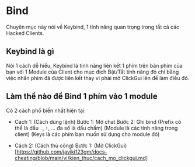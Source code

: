# Bind

Chuyên mục này nói về Keybind, 1 tính năng quan trọng trong tất cả các Hacked Clients.

## Keybind là gì

Nói 1 cách dễ hiểu, Keybind là tính năng liên kết 1 phím trên bàn phím của bạn với 1 Module của Client cho mục đích Bật/Tắt tính năng đó chỉ bằng việc nhấn phím đã được liên kết thay vì phải mở ClickGui lên để làm điều đó.

## Làm thế nào để Bind 1 phím vào 1 module

Có 2 cách phổ biến nhất hiện tại:

+ Cách 1: (Cách dùng lệnh)
  Bước 1: Mở chat
  Bước 2: Ghi <prefix> bind <module> <Keys>
  (Prefix có thể là dấu `.`, `!`, ... đa số là dấu chấm)
  (Module là các tính năng trong client)
  (Keys là các phím bạn muốn sử dụng cho module đó)

+ Cách 2: (Cách thủ công)
  Bước 1: (Mở ClickGui)[https://github.com/javiki123gm/docs-cheating/blob/main/vi/kien_thuc/cach_mo_clickgui.md]
